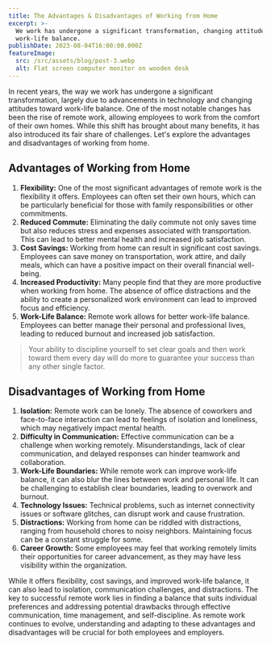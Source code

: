 ```yaml
---
title: The Advantages & Disadvantages of Working from Home
excerpt: >-
  We work has undergone a significant transformation, changing attitudes toward
  work-life balance.
publishDate: 2023-08-04T16:00:00.000Z
featureImage:
  src: /src/assets/blog/post-3.webp
  alt: Flat screen computer monitor on wooden desk
---
```


In recent years, the way we work has undergone a significant transformation, largely due to advancements in technology and changing attitudes toward work-life balance. One of the most notable changes has been the rise of remote work, allowing employees to work from the comfort of their own homes. While this shift has brought about many benefits, it has also introduced its fair share of challenges. Let's explore the advantages and disadvantages of working from home.

## Advantages of Working from Home

1. **Flexibility:** One of the most significant advantages of remote work is the flexibility it offers. Employees can often set their own hours, which can be particularly beneficial for those with family responsibilities or other commitments.
2. **Reduced Commute:** Eliminating the daily commute not only saves time but also reduces stress and expenses associated with transportation. This can lead to better mental health and increased job satisfaction.
3. **Cost Savings:** Working from home can result in significant cost savings. Employees can save money on transportation, work attire, and daily meals, which can have a positive impact on their overall financial well-being.
4. **Increased Productivity:** Many people find that they are more productive when working from home. The absence of office distractions and the ability to create a personalized work environment can lead to improved focus and efficiency.
5. **Work-Life Balance:** Remote work allows for better work-life balance. Employees can better manage their personal and professional lives, leading to reduced burnout and increased job satisfaction.

> Your ability to discipline yourself to set clear goals and then work toward them every day will do more to guarantee your success than any other single factor.

## Disadvantages of Working from Home

1. **Isolation:** Remote work can be lonely. The absence of coworkers and face-to-face interaction can lead to feelings of isolation and loneliness, which may negatively impact mental health.
2. **Difficulty in Communication:** Effective communication can be a challenge when working remotely. Misunderstandings, lack of clear communication, and delayed responses can hinder teamwork and collaboration.
3. **Work-Life Boundaries:** While remote work can improve work-life balance, it can also blur the lines between work and personal life. It can be challenging to establish clear boundaries, leading to overwork and burnout.
4. **Technology Issues:** Technical problems, such as internet connectivity issues or software glitches, can disrupt work and cause frustration.
5. **Distractions:** Working from home can be riddled with distractions, ranging from household chores to noisy neighbors. Maintaining focus can be a constant struggle for some.
6. **Career Growth:** Some employees may feel that working remotely limits their opportunities for career advancement, as they may have less visibility within the organization.

While it offers flexibility, cost savings, and improved work-life balance, it can also lead to isolation, communication challenges, and distractions. The key to successful remote work lies in finding a balance that suits individual preferences and addressing potential drawbacks through effective communication, time management, and self-discipline. As remote work continues to evolve, understanding and adapting to these advantages and disadvantages will be crucial for both employees and employers.
